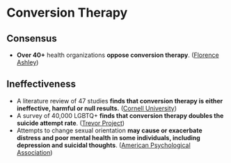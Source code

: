# Conversion Therapy

## Consensus

* **Over 40+** health organizations **oppose conversion therapy**. \([Florence Ashley](https://medium.com/@florence.ashley/list-of-professional-organisations-opposing-conversion-or-reparative-therapy-targeting-transgender-f700b4e02c4e)\)

## Ineffectiveness

* A literature review of 47 studies **finds that conversion therapy is either ineffective, harmful or null results.** \([Cornell University](https://whatweknow.inequality.cornell.edu/topics/lgbt-equality/what-does-the-scholarly-research-say-about-whether-conversion-therapy-can-alter-sexual-orientation-without-causing-harm/)\)
* A survey of 40,000 LGBTQ+ **finds that conversion therapy doubles the suicide attempt rate**. \([Trevor Project](https://www.thetrevorproject.org/wp-content/uploads/2020/07/The-Trevor-Project-National-Survey-Results-2020.pdf#page=7)\)
* Attempts to change sexual orientation **may cause or exacerbate distress and poor mental health in some individuals, including depression and suicidal thoughts**. \([American Psychological Association](https://www.apa.org/pi/lgbt/resources/therapeutic-response.pdf#page=42)\)

